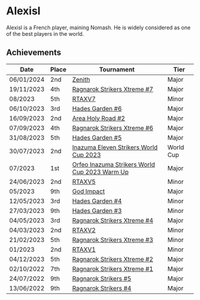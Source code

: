 # Alexisl

Alexisl is a French player, maining Nomash. 
He is widely considered as one of the best players in the world.

## Achievements

| Date | Place | Tournament | Tier |
| - | - | - | - |
| 06/01/2024 | 2nd | [Zenith](/inapedia/tournaments/misc/zenith.md) | Major |
| 19/11/2023 | 4th | [Ragnarok Strikers Xtreme #7](/inapedia/tournaments/ragna/ragnax7.md) | Major |
| 08/2023 | 5th | [RTAXV7](/inapedia/tournaments/rtaxv/rtaxv7.md) | Minor |
| 06/10/2023 | 3rd | [Hades Garden #6](/inapedia/tournaments/hg/hg6.md) | Major |
| 16/09/2023 | 2nd | [Area Holy Road #2](/inapedia/tournaments/misc/holyroad2.md) | Major | 
| 07/09/2023 | 4th | [Ragnarok Strikers Xtreme #6](/inapedia/tournaments/ragna/ragnax6.md) | Major
| 31/08/2023 | 5th | [Hades Garden #5](/inapedia/tournaments/hg/hg5.md) | Major |
| 30/07/2023 | 2nd | [Inazuma Eleven Strikers World Cup 2023](/inapedia/tournaments/worldcup23.md) | World Cup |
| 07/2023 | 1st | [Orfeo Inazuma Strikers World Cup 2023 Warm Up](/inapedia/tournaments/misc/orfeowc.md) | Major |
| 24/06/2023 | 2nd | [RTAXV5](/inapedia/tournaments/rtaxv/rtaxv5.md) | Minor |
| 05/2023 | 9th | [God Impact](/inapedia/tournaments/misc/godimpact.md) | Major |
| 12/05/2023 | 3rd | [Hades Garden #4](/inapedia/tournaments/hg/hg4.md) | Minor |
| 27/03/2023 | 9th | [Hades Garden #3](/inapedia/tournaments/hg/hg3.md) | Minor |
| 04/05/2023 | 3rd | [Ragnarok Strikers Xtreme #4](/inapedia/tournaments/ragna/ragnax4.md) | Major |
| 04/03/2023 | 2nd | [RTAXV2](/inapedia/tournaments/rtaxv/rtaxv2.md) | Minor |
| 21/02/2023 | 5th | [Ragnarok Strikers Xtreme #3](/inapedia/tournaments/ragna/ragnax3.md) | Minor |
| 01/2023 | 2nd | [RTAXV1](/inapedia/tournaments/rtaxv/rtaxv1.md) | Minor|
| 04/12/2023 | 5th | [Ragnarok Strikers Xtreme #2](/inapedia/tournaments/ragna/ragnax2.md) | Major |
| 02/10/2022 | 7th | [Ragnarok Strikers Xtreme #1](/inapedia/tournaments/ragna/ragnax1.md) | Major |
| 24/07/2022 | 9th | [Ragnarok Strikers #5](/inapedia/tournaments/ragna/ragna5.md) | Major |
| 13/06/2022 | 9th | [Ragnarok Strikers #4](/inapedia/tournaments/ragna/ragna4.md) | Major |

